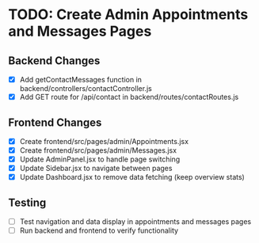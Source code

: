 # TODO: Create Admin Appointments and Messages Pages

## Backend Changes
- [x] Add getContactMessages function in backend/controllers/contactController.js
- [x] Add GET route for /api/contact in backend/routes/contactRoutes.js

## Frontend Changes
- [x] Create frontend/src/pages/admin/Appointments.jsx
- [x] Create frontend/src/pages/admin/Messages.jsx
- [x] Update AdminPanel.jsx to handle page switching
- [x] Update Sidebar.jsx to navigate between pages
- [x] Update Dashboard.jsx to remove data fetching (keep overview stats)

## Testing
- [ ] Test navigation and data display in appointments and messages pages
- [ ] Run backend and frontend to verify functionality
